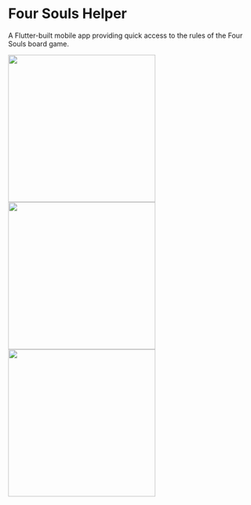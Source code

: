 # Four Souls Helper
A Flutter-built mobile app providing quick access to the rules of the Four Souls board game.


<img src="https://github.com/user-attachments/assets/f0ce5366-d408-4307-9eb1-5c2eeab75e07" data-canonical-src="https://gyazo.com/eb5c5741b6a9a16c692170a41a49c858.png" width="300" />

<img src="https://github.com/user-attachments/assets/94ccaa9c-54b7-496d-874f-7679d479d850" data-canonical-src="https://gyazo.com/eb5c5741b6a9a16c692170a41a49c858.png" width="300" />

<img src="https://github.com/user-attachments/assets/464ece71-458a-43e8-b665-1e0fbe860c66" data-canonical-src="https://gyazo.com/eb5c5741b6a9a16c692170a41a49c858.png" width="300" />
